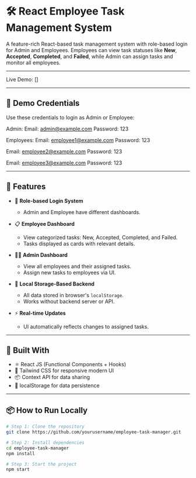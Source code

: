 # 🛠 React Employee Task Management System

A feature-rich React-based task management system with role-based login for Admin and Employees. Employees can view task statuses like **New**, **Accepted**, **Completed**, and **Failed**, while Admin can assign tasks and monitor all employees.

---

Live Demo: []

---

## 🔑 Demo Credentials

Use these credentials to login as Admin or Employee:

Admin:
Email: admin@example.com
Password: 123

Employees:
Email: employee1@example.com
Password: 123

Email: employee2@example.com
Password: 123

Email: employee3@example.com
Password: 123


---

## 🚀 Features

- 🔐 **Role-based Login System**
  - Admin and Employee have different dashboards.
  
- 📋 **Employee Dashboard**
  - View categorized tasks: New, Accepted, Completed, and Failed.
  - Tasks displayed as cards with relevant details.

- 🧑‍💼 **Admin Dashboard**
  - View all employees and their assigned tasks.
  - Assign new tasks to employees via UI.

- 💾 **Local Storage-Based Backend**
  - All data stored in browser's `localStorage`.
  - Works without backend server or API.

- ⚡ **Real-time Updates**
  - UI automatically reflects changes to assigned tasks.

---

## 🧱 Built With

- ⚛️ React JS (Functional Components + Hooks)
- 🎨 Tailwind CSS for responsive modern UI
- 📦 Context API for data sharing
- 💾 localStorage for data persistence

---

## 📦 How to Run Locally

```bash
# Step 1: Clone the repository
git clone https://github.com/yourusername/employee-task-manager.git

# Step 2: Install dependencies
cd employee-task-manager
npm install

# Step 3: Start the project
npm start
